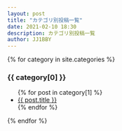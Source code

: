 ```yaml
---
layout: post
title: "カテゴリ別投稿一覧"
date: 2021-02-10 18:30
description: カテゴリ別投稿一覧
author: JJ1BBY
---
```

{% for category in site.categories %}
  <h3>{{ category[0] }}</h3>
  <ul>
    {% for post in category[1] %}
      <li><a href="{{ post.url }}">{{ post.title }}</a></li>
    {% endfor %}
  </ul>
{% endfor %}
